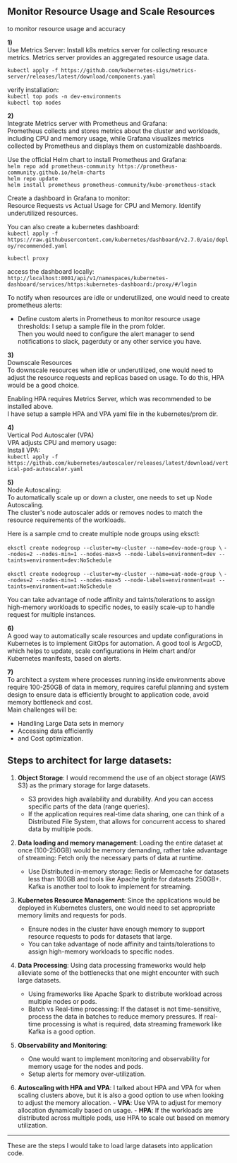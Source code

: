 ## Monitor Resource Usage and Scale Resources

to monitor resource usage and accuracy

**1)**  
Use Metrics Server: Install k8s metrics server for collecting resource metrics. Metrics server provides an aggregated resource usage data.

`kubectl apply -f https://github.com/kubernetes-sigs/metrics-server/releases/latest/download/components.yaml`

verify installation:  
`kubectl top pods -n dev-environments`  
`kubectl top nodes`

**2)**  
Integrate Metrics server with Prometheus and Grafana:  
Prometheus collects and stores metrics about the cluster and workloads, including CPU and memory usage, while Grafana visualizes metrics collected by Prometheus and displays them on customizable dashboards.

Use the official Helm chart to install Prometheus and Grafana:  
`helm repo add prometheus-community https://prometheus-community.github.io/helm-charts`  
`helm repo update`  
`helm install prometheus prometheus-community/kube-prometheus-stack`

Create a dashboard in Grafana to monitor:  
Resource Requests vs Actual Usage for CPU and Memory. Identify underutilized resources.

You can also create a kubernetes dashboard:  
`kubectl apply -f https://raw.githubusercontent.com/kubernetes/dashboard/v2.7.0/aio/deploy/recommended.yaml`

`kubectl proxy`

access the dashboard locally:  
`http://localhost:8001/api/v1/namespaces/kubernetes-dashboard/services/https:kubernetes-dashboard:/proxy/#/login`

To notify when resources are idle or underutilized, one would need to create prometheus alerts:

- Define custom alerts in Prometheus to monitor resource usage thresholds: I setup a sample file in the prom folder.  
Then you would need to configure the alert manager to send notifications to slack, pagerduty or any other service you have.

**3)**  
Downscale Resources  
To downscale resources when idle or underutilized, one would need to adjust the resource requests and replicas based on usage. To do this, HPA would be a good choice.

Enabling HPA requires Metrics Server, which was recommended to be installed above.  
I have setup a sample HPA and VPA yaml file in the kubernetes/prom dir.

**4)**  
Vertical Pod Autoscaler (VPA)  
VPA adjusts CPU and memory usage:  
Install VPA:  
`kubectl apply -f https://github.com/kubernetes/autoscaler/releases/latest/download/vertical-pod-autoscaler.yaml`

**5)**  
Node Autoscaling:  
To automatically scale up or down a cluster, one needs to set up Node Autoscaling.  
The cluster's node autoscaler adds or removes nodes to match the resource requirements of the workloads.  

Here is a sample cmd to create multiple node groups using eksctl:


`eksctl create nodegroup --cluster=my-cluster --name=dev-node-group \`
  `--nodes=2 --nodes-min=1 --nodes-max=5 --node-labels=environment=dev --taints=environment=dev:NoSchedule`

`eksctl create nodegroup --cluster=my-cluster --name=uat-node-group \`
  `--nodes=2 --nodes-min=1 --nodes-max=5 --node-labels=environment=uat --taints=environment=uat:NoSchedule`

You can take advantage of node affinity and taints/tolerations to assign high-memory workloads to specific nodes, to easily scale-up to handle request for multiple instances.


**6)**  
A good way to automatically scale resources and update configurations in Kubernetes is to implement GitOps for automation. A good tool is ArgoCD, which helps to update, scale configurations in Helm chart and/or Kubernetes manifests, based on alerts.

**7)**  
To architect a system where processes running inside environments above require 100-250GB of data in memory, requires careful planning and system design to ensure data is efficiently brought to application code, avoid memory bottleneck and cost.  
Main challenges will be:
- Handling Large Data sets in memory
- Accessing data efficiently
- and Cost optimization.


## Steps to architect for large datasets:

1. **Object Storage**: 
I would recommend the use of an object storage (AWS S3) as the primary storage for large datasets. 
    - S3 provides high availability and durability. And you can access specific parts of the data (range queries).
    - If the application requires real-time data sharing, one can think of a Distributed File System, that allows for concurrent access to shared data by multiple pods.

2. **Data loading and memory management**: 
Loading the entire dataset at once (100-250GB) would be memory demanding, rather take advantage of streaming: Fetch only the necessary parts of data at runtime.
    - Use Distributed in-memory storage: Redis or Memcache for datasets less than 100GB and tools like Apache Ignite for datasets 250GB+. Kafka is another tool to look to implement for streaming.

3. **Kubernetes Resource Management**: 
Since the applications would be deployed in Kubernetes clusters, one would need to set appropriate memory limits and requests for pods.
    - Ensure nodes in the cluster have enough memory to support resource requests to pods for datasets that large. 
    - You can take advantage of node affinity and taints/tolerations to assign high-memory workloads to specific nodes.

4. **Data Processing**: 
Using data processing frameworks would help alleviate some of the bottlenecks that one might encounter with such large datasets. 
    - Using frameworks like Apache Spark to distribute workload across multiple nodes or pods.
    - Batch vs Real-time processing: If the dataset is not time-sensitive, process the data in batches to reduce memory pressures. If real-time processing is what is required, data streaming framework like Kafka is a good option.

5. **Observability and Monitoring**: 
    - One would want to implement monitoring and observability for memory usage for the nodes and pods.
    - Setup alerts for memory over-utilization.

6. **Autoscaling with HPA and VPA**: 
I talked about HPA and VPA for when scaling clusters above, but it is also a good option to use when looking to adjust the memory allocation.
        - **VPA**: Use VPA to adjust for memory allocation dynamically based on usage.
        - **HPA**: If the workloads are distributed across multiple pods, use HPA to scale out based on memory utilization.

---

These are the steps I would take to load large datasets into application code.
